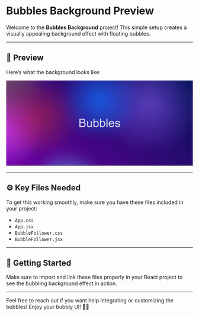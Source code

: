 # Bubbles Background Preview

Welcome to the **Bubbles Background** project! This simple setup creates a visually appealing background effect with floating bubbles.

---

## 🎨 Preview

Here’s what the background looks like:

![Preview Image](preview.png)

---

## ⚙️ Key Files Needed

To get this working smoothly, make sure you have these files included in your project:

- `App.css`
- `App.jsx`
- `BubbleFollower.css`
- `BubbleFollower.jsx`

---

## 🚀 Getting Started

Make sure to import and link these files properly in your React project to see the bubbling background effect in action.

---

Feel free to reach out if you want help integrating or customizing the bubbles! Enjoy your bubbly UI! 🫧✨
